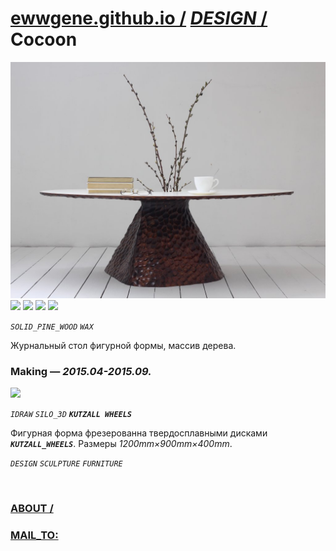 ﻿
# [ewwgene.github.io /](https://ewwgene.github.io/) [_DESIGN_ /](https://ewwgene.github.io/DESIGN) Cocoon

[![Cocoon](/100.jpg)](https://ewwgene.github.io/Cocoon/Carousel)<br> <a id="101" href="https://ewwgene.github.io/Cocoon/Carousel/#101"><img src="https://ewwgene.github.io/Cocoon/101.jpg" height="66"></a> <a id="102" href="https://ewwgene.github.io/Cocoon/Carousel/#102"><img src="https://ewwgene.github.io/Cocoon/102.jpg" height="66"></a> <a id="110" href="https://ewwgene.github.io/Cocoon/Carousel/#110"><img src="https://ewwgene.github.io/Cocoon/110.jpg" height="66"></a> <a id="111" href="https://ewwgene.github.io/Cocoon/Carousel/#111"><img src="https://ewwgene.github.io/Cocoon/111.jpg" height="66"></a> <a id="text">&#160;</a>

_`SOLID_PINE_WOOD`_ _`WAX`_ 

Журнальный стол фигурной формы, массив дерева.

### Making — _2015.04-2015.09._
<a id="200m" href="https://ewwgene.github.io/Cocoon/Carousel/#200m"><img src="https://ewwgene.github.io/Cocoon/Making/200.jpg" height="66"></a>  

_`IDRAW`_ _`SILO_3D`_  _**`KUTZALL WHEELS`**_ 

Фигурная форма фрезерованна твердосплавными дисками  _**`KUTZALL_WHEELS`**_. Размеры _1200mm&times;900mm&times;400mm_.



_`DESIGN`_ _`SCULPTURE`_ _`FURNITURE`_ 

<br> 

### [ABOUT /](https://ewwgene.github.io/ABOUT)
### [MAIL_TO:](mailto:r0cam@me.com)